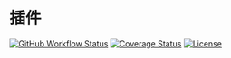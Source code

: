 # 插件

[![GitHub Workflow Status](https://img.shields.io/github/actions/workflow/status/miaoxing/plugin/build.yml?style=flat-square)](https://github.com/miaoxing/plugin/actions)
[![Coverage Status](https://img.shields.io/coveralls/miaoxing/plugin.svg?style=flat-square)](https://coveralls.io/r/miaoxing/plugin)
[![License](http://img.shields.io/badge/license-MIT-brightgreen.svg?style=flat-square)](http://www.opensource.org/licenses/MIT)
